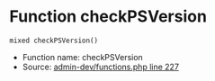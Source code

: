 Function checkPSVersion
===========================





    mixed checkPSVersion()

* Function name: checkPSVersion
* Source: [admin-dev/functions.php line 227](https://github.com/PrestaShop/PrestaShop/blob/1.6.1.1/admin-dev/functions.php#L227)

